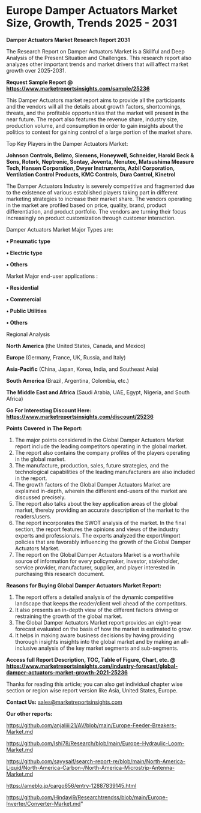 # Europe Damper Actuators Market Size, Growth, Trends 2025 - 2031

<strong>Damper Actuators Market Research Report 2031</strong>

The Research Report on Damper Actuators Market is a Skillful and Deep Analysis of the Present Situation and Challenges. This research report also analyzes other important trends and market drivers that will affect market growth over 2025-2031.

<strong>Request Sample Report @ <a href=https://www.marketreportsinsights.com/sample/25236>https://www.marketreportsinsights.com/sample/25236</a></strong>

This Damper Actuators market report aims to provide all the participants and the vendors will all the details about growth factors, shortcomings, threats, and the profitable opportunities that the market will present in the near future. The report also features the revenue share, industry size, production volume, and consumption in order to gain insights about the politics to contest for gaining control of a large portion of the market share.

Top Key Players in the Damper Actuators Market:

<strong>Johnson Controls, Belimo, Siemens, Honeywell, Schneider, Harold Beck & Sons, Rotork, Neptronic, Sontay, Joventa, Nenutec, Matsushima Measure Tech, Hansen Corporation, Dwyer Instruments, Azbil Corporation, Ventilation Control Products, KMC Controls, Dura Control, Kinetrol</strong>

The Damper Actuators Industry is severely competitive and fragmented due to the existence of various established players taking part in different marketing strategies to increase their market share. The vendors operating in the market are profiled based on price, quality, brand, product differentiation, and product portfolio. The vendors are turning their focus increasingly on product customization through customer interaction.

Damper Actuators Market Major Types are:

<strong>• Pneumatic type

• Electric type

• Others</strong>

Market Major end-user applications :

<strong>• Residential

• Commercial

• Public Utilities

• Others</strong>

Regional Analysis

</u><strong><b>North America</b></strong> (the United States, Canada, and Mexico)

<strong><b>Europe </b></strong>(Germany, France, UK, Russia, and Italy)

<strong><b>Asia-Pacific</b></strong> (China, Japan, Korea, India, and Southeast Asia)

<strong><b>South America</b></strong> (Brazil, Argentina, Colombia, etc.)

<strong><b>The Middle East and Africa</b></strong> (Saudi Arabia, UAE, Egypt, Nigeria, and South Africa)

<strong>Go For Interesting Discount Here: <a href=https://www.marketreportsinsights.com/discount/25236>https://www.marketreportsinsights.com/discount/25236</a></strong>

<strong>Points Covered in The Report:</strong>
<ol>
  <li>The major points considered in the Global Damper Actuators Market report include the leading competitors operating in the global market.</li>
  <li>The report also contains the company profiles of the players operating in the global market.</li>
  <li>The manufacture, production, sales, future strategies, and the technological capabilities of the leading manufacturers are also included in the report.</li>
  <li>The growth factors of the Global Damper Actuators Market are explained in-depth, wherein the different end-users of the market are discussed precisely.</li>
  <li>The report also talks about the key application areas of the global market, thereby providing an accurate description of the market to the readers/users.</li>
  <li>The report incorporates the SWOT analysis of the market. In the final section, the report features the opinions and views of the industry experts and professionals. The experts analyzed the export/import policies that are favorably influencing the growth of the Global Damper Actuators Market.</li>
  <li>The report on the Global Damper Actuators Market is a worthwhile source of information for every policymaker, investor, stakeholder, service provider, manufacturer, supplier, and player interested in purchasing this research document.</li>
</ol>
<strong>Reasons for Buying Global Damper Actuators Market Report:</strong>

<ol>
  <li>The report offers a detailed analysis of the dynamic competitive landscape that keeps the reader/client well ahead of the competitors.</li>
  <li>It also presents an in-depth view of the different factors driving or restraining the growth of the global market.</li>
  <li>The Global Damper Actuators Market report provides an eight-year forecast evaluated on the basis of how the market is estimated to grow.</li>
  <li>It helps in making aware business decisions by having providing thorough insights insights into the global market and by making an all-inclusive analysis of the key market segments and sub-segments.</li>
</ol>
<strong>Access full Report Description, TOC, Table of Figure, Chart, etc. @ <a href=https://www.marketreportsinsights.com/industry-forecast/global-damper-actuators-market-growth-2021-25236>https://www.marketreportsinsights.com/industry-forecast/global-damper-actuators-market-growth-2021-25236</a></strong>


Thanks for reading this article; you can also get individual chapter wise section or region wise report version like Asia, United States, Europe.

<strong>Contact Us:</strong>
sales@marketreportsinsights.com

<strong>Our other reports:</strong>

<a href=https://github.com/anjaliiii21/AV/blob/main/Europe-Feeder-Breakers-Market.md>https://github.com/anjaliiii21/AV/blob/main/Europe-Feeder-Breakers-Market.md</a>

<a href=https://github.com/Ishi78/Research/blob/main/Europe-Hydraulic-Loom-Market.md>https://github.com/Ishi78/Research/blob/main/Europe-Hydraulic-Loom-Market.md</a>

<a href=https://github.com/sayysaif/search-report-re/blob/main/North-America-Liquid/North-America-Carbon-/North-America-Microstrip-Antenna-Market.md>https://github.com/sayysaif/search-report-re/blob/main/North-America-Liquid/North-America-Carbon-/North-America-Microstrip-Antenna-Market.md</a>

<a href=https://ameblo.jp/cargo656/entry-12887839145.html>https://ameblo.jp/cargo656/entry-12887839145.html</a>

<a href=https://github.com/Hindavi9/Researchtrendss/blob/main/Europe-Inverter/Converter-Market.md>https://github.com/Hindavi9/Researchtrendss/blob/main/Europe-Inverter/Converter-Market.md</a>"
